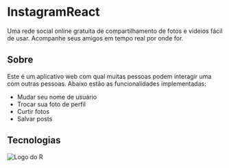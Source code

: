 # InstagramReact 

Uma rede social online gratuita de compartilhamento de fotos e videios fácil de usar. Acompanhe seus amigos em tempo real por onde for.  

## Sobre 
Este é um aplicativo web com qual muitas pessoas podem interagir uma com outras pessoas. Abaixo estão as funcionalidades implementadas:

* Mudar seu nome de usuário
* Trocar sua foto de perfil
* Curtir fotos
* Salvar posts

## Tecnologias 
![Logo do R](https://icongr.am/devicon/react-original.svg?size=77&color=currentColor)
